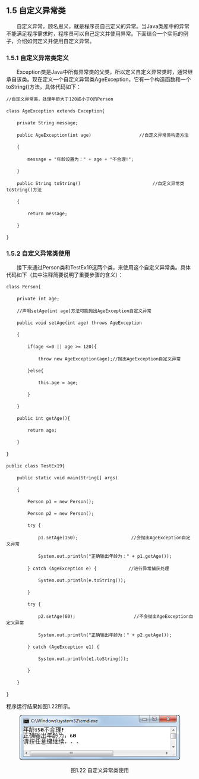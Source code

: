 ## 1.5  自定义异常类


&emsp;&emsp;自定义异常，顾名思义，就是程序员自己定义的异常。当Java类库中的异常不能满足程序需求时，程序员可以自己定义并使用异常。下面结合一个实际的例子，介绍如何定义并使用自定义异常。

### 1.5.1  自定义异常类定义  

&emsp;&emsp;Exception类是Java中所有异常类的父类，所以定义自定义异常类时，通常继承自该类。现在定义一个自定义异常类AgeException，它有一个构造函数和一个toString()方法，具体代码如下：


```
//自定义异常类，处理年龄大于120或小于0的Person

class AgeException extends Exception{

    private String message;

    public AgeException(int age)                  //自定义异常类构造方法

    {

        message = "年龄设置为：" + age + "不合理!";

    }

    public String toString()                           //自定义异常类toString()方法

    {

        return message;

    }

}
```
### 1.5.2  自定义异常类使用  

&emsp;&emsp;接下来通过Person类和TestEx19这两个类，来使用这个自定义异常类。具体代码如下（其中注释简要说明了重要步骤的含义）：


```
class Person{

    private int age;

    //声明setAge(int age)方法可能抛出AgeException自定义异常

    public void setAge(int age) throws AgeException 

    {

        if(age <=0 || age >= 120){

            throw new AgeException(age);//抛出AgeException自定义异常

        }else{

            this.age = age;

        }

    }

    public int getAge(){

        return age;

    }

}

public class TestEx19{

    public static void main(String[] args) 

    {

        Person p1 = new Person();

        Person p2 = new Person();

        try {

            p1.setAge(150);                    //会抛出AgeException自定义异常

            System.out.println("正确输出年龄为：" + p1.getAge());

        } catch (AgeException e) {            //进行异常捕获处理

            System.out.println(e.toString());

        }

        try {

            p2.setAge(60);                      //不会抛出AgeException自定义异常

            System.out.println("正确输出年龄为：" + p2.getAge());

        } catch (AgeException e1) {

            System.out.println(e1.toString());

        }

    }

}
```


程序运行结果如图1.22所示。


<p align="center"><img src="../../img/d1z/tu1.22.png" /></p>   
<p align="center">图1.22  自定义异常类使用</p>   





